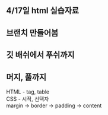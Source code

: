 ## 4/17일 html 실습자료
## 브랜치 만들어봄
## 깃 배쉬에서 푸쉬까지
<!-- 해당 브랜치에서 풀 하면 해당 브랜치로 밖에 안들어감
ex) 메인에서 A브랜치 풀하면 실행X(깃허브의 메인만 불러와짐) -->
## 머지, 풀까지
HTML - tag, table<br>
CSS - 시작, 선택자<br>
margin -> border -> padding -> content